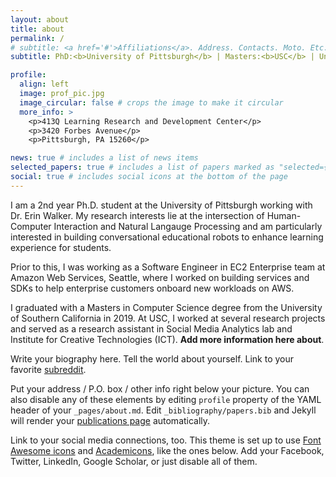 ```yaml
---
layout: about
title: about
permalink: /
# subtitle: <a href='#'>Affiliations</a>. Address. Contacts. Moto. Etc.
subtitle: PhD:<b>University of Pittsburgh</b> | Masters:<b>USC</b> | Undergrad:<b>IIT Dhanbad</b>

profile:
  align: left
  image: prof_pic.jpg
  image_circular: false # crops the image to make it circular
  more_info: >
    <p>413Q Learning Research and Development Center</p>
    <p>3420 Forbes Avenue</p>
    <p>Pittsburgh, PA 15260</p>

news: true # includes a list of news items
selected_papers: true # includes a list of papers marked as "selected={true}"
social: true # includes social icons at the bottom of the page
---
```


I am a 2nd year Ph.D. student at the University of Pittsburgh working with Dr. Erin Walker. My research interests lie at the intersection of Human-Computer Interaction and Natural Langauge Processing and am particularly interested in building conversational educational robots to enhance learning experience for students.

Prior to this, I was working as a Software Engineer in EC2 Enterprise team at Amazon Web Services, Seattle, where I worked on building services and SDKs to help enterprise customers onboard new workloads on AWS.

I graduated with a Masters in Computer Science degree from the University of Southern California in 2019. At USC, I worked at several research projects and served as a research assistant in Social Media Analytics lab and Institute for Creative Technologies (ICT). **Add more information here about**.

Write your biography here. Tell the world about yourself. Link to your favorite [subreddit](http://reddit.com).

Put your address / P.O. box / other info right below your picture. You can also disable any of these elements by editing `profile` property of the YAML header of your `_pages/about.md`. Edit `_bibliography/papers.bib` and Jekyll will render your [publications page](/al-folio/publications/) automatically.

Link to your social media connections, too. This theme is set up to use [Font Awesome icons](https://fontawesome.com/) and [Academicons](https://jpswalsh.github.io/academicons/), like the ones below. Add your Facebook, Twitter, LinkedIn, Google Scholar, or just disable all of them.
